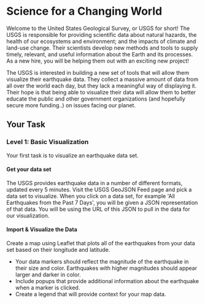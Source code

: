 # Science for a Changing World
Welcome to the United States Geological Survey, or USGS for short! The USGS is responsible for providing scientific data about natural 
hazards, the health of our ecosystems and environment; and the impacts of climate and land-use change. Their scientists develop new 
methods and tools to supply timely, relevant, and useful information about the Earth and its processes. As a new hire, you will be 
helping them out with an exciting new project!

The USGS is interested in building a new set of tools that will allow them visualize their earthquake data. They collect a 
massive amount of data from all over the world each day, but they lack a meaningful way of displaying it. Their hope is that 
being able to visualize their data will allow them to better educate the public and other government organizations (and hopefully 
secure more funding..) on issues facing our planet.

## Your Task
### Level 1: Basic Visualization
Your first task is to visualize an earthquake data set.

#### Get your data set

The USGS provides earthquake data in a number of different formats, updated every 5 minutes. Visit the USGS 
GeoJSON Feed page and pick a data set to visualize. When you click on a data set, for example 'All Earthquakes from the 
Past 7 Days', you will be given a JSON representation of that data. You will be using the URL of this JSON to pull in the 
data for our visualization.

#### Import & Visualize the Data

Create a map using Leaflet that plots all of the earthquakes from your data set based on their longitude and latitude.

  - Your data markers should reflect the magnitude of the earthquake in their size and color. Earthquakes with higher magnitudes 
should appear larger and darker in color.
  - Include popups that provide additional information about the earthquake when a marker is clicked.
  - Create a legend that will provide context for your map data.

